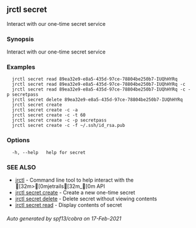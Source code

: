 ## jrctl secret

Interact with our one-time secret service

### Synopsis

Interact with our one-time secret service

### Examples

```
  jrctl secret read 89ea32e9-e8a5-435d-97ce-78804be250b7-IUQhHYRq
  jrctl secret read 89ea32e9-e8a5-435d-97ce-78804be250b7-IUQhHYRq -c
  jrctl secret read 89ea32e9-e8a5-435d-97ce-78804be250b7-IUQhHYRq -c -p secretpass
  jrctl secret delete 89ea32e9-e8a5-435d-97ce-78804be250b7-IUQhHYRq
  jrctl secret create
  jrctl secret create -c -a
  jrctl secret create -c -t 60
  jrctl secret create -c -p secretpass
  jrctl secret create -c -f ~/.ssh/id_rsa.pub
```

### Options

```
  -h, --help   help for secret
```

### SEE ALSO

* [jrctl](jrctl.md)	 - Command line tool to help interact with the [32m>[0mjetrails[32m_[0m API
* [jrctl secret create](jrctl_secret_create.md)	 - Create a new one-time secret
* [jrctl secret delete](jrctl_secret_delete.md)	 - Delete secret without viewing contents
* [jrctl secret read](jrctl_secret_read.md)	 - Display contents of secret

###### Auto generated by spf13/cobra on 17-Feb-2021
